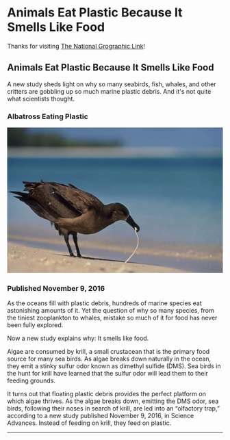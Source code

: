 # Animals Eat Plastic Because It Smells Like Food

Thanks for visiting [The National Grographic Link](https://education.nationalgeographic.org/resource/animals-eat-plastic-because-it-smells-food/)!


## Animals Eat Plastic Because It Smells Like Food

A new study sheds light on why so many seabirds, fish, whales, and other critters are gobbling up so much marine plastic debris. And it's not quite what scientists thought.


### Albatross Eating Plastic

![Albatross Eating Plastic](https://raw.githubusercontent.com/polocoffee/Blogs-Server/refs/heads/main/images/albatross-eating-plastic.jpg)


### Published November 9, 2016

As the oceans fill with plastic debris, hundreds of marine species eat astonishing amounts of it. Yet the question of why so many species, from the tiniest zooplankton to whales, mistake so much of it for food has never been fully explored.   

Now a new study explains why: It smells like food.

Algae are consumed by krill, a small crustacean that is the primary food source for many sea birds. As algae breaks down naturally in the ocean, they emit a stinky sulfur odor known as dimethyl sulfide (DMS). Sea birds in the hunt for krill have learned that the sulfur odor will lead them to their feeding grounds.

It turns out that floating plastic debris provides the perfect platform on which algae thrives. As the algae breaks down, emitting the DMS odor, sea birds, following their noses in search of krill, are led into an “olfactory trap,” according to a new study published November 9, 2016, in Science Advances. Instead of feeding on krill, they feed on plastic.

---
